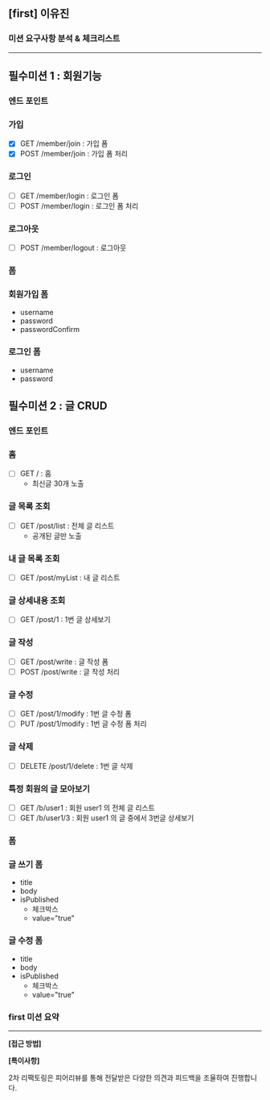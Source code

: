 ## [first] 이유진

### 미션 요구사항 분석 & 체크리스트

---
## **필수미션 1 : 회원기능**

### **엔드 포인트**

### **가입**
- [x]  GET /member/join : 가입 폼
- [x]  POST /member/join : 가입 폼 처리

### **로그인**

- [ ]  GET /member/login : 로그인 폼
- [ ]  POST /member/login : 로그인 폼 처리

### **로그아웃**

- [ ]  POST /member/logout : 로그아웃

### **폼**

### **회원가입 폼**

- username
- password
- passwordConfirm

### **로그인 폼**

- username
- password

## **필수미션 2 : 글 CRUD**

### **엔드 포인트**

### **홈**

- [ ]  GET / : 홈
    - 최신글 30개 노출

### **글 목록 조회**

- [ ]  GET /post/list : 전체 글 리스트
    - 공개된 글만 노출

### **내 글 목록 조회**

- [ ]  GET /post/myList : 내 글 리스트

### **글 상세내용 조회**

- [ ]  GET /post/1 : 1번 글 상세보기

### **글 작성**

- [ ]  GET /post/write : 글 작성 폼
- [ ]  POST /post/write : 글 작성 처리

### **글 수정**

- [ ]  GET /post/1/modify : 1번 글 수정 폼
- [ ]  PUT /post/1/modify : 1번 글 수정 폼 처리

### **글 삭제**

- [ ]  DELETE /post/1/delete : 1번 글 삭제

### **특정 회원의 글 모아보기**

- [ ]  GET /b/user1 : 회원 user1 의 전체 글 리스트
- [ ]  GET /b/user1/3 : 회원 user1 의 글 중에서 3번글 상세보기

### **폼**

### **글 쓰기 폼**

- title
- body
- isPublished
    - 체크박스
    - value="true"

### **글 수정 폼**

- title
- body
- isPublished
    - 체크박스
    - value="true"

### first 미션 요약

---

**[접근 방법]**


**[특이사항]**

2차 리팩토링은 피어리뷰를 통해 전달받은 다양한 의견과 피드백을 조율하여 진행합니다.